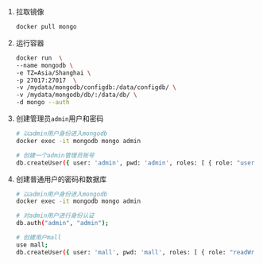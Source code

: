 1. 拉取镜像

   ```bash
   docker pull mongo
   ```

2. 运行容器

   ```bash
   docker run  \
   --name mongodb \
   -e TZ=Asia/Shanghai \
   -p 27017:27017  \
   -v /mydata/mongodb/configdb:/data/configdb/ \
   -v /mydata/mongodb/db/:/data/db/ \
   -d mongo --auth
   ```

3. 创建管理员`admin`用户和密码

   ```bash
   # 以admin用户身份进入mongodb
   docker exec -it mongodb mongo admin
   
   # 创建一个admin管理员账号
   db.createUser({ user: 'admin', pwd: 'admin', roles: [ { role: "userAdminAnyDatabase", db: "admin" } ] });
   ```

4. 创建普通用户的密码和数据库

   ```bash
   # 以admin用户身份进入mongodb
   docker exec -it mongodb mongo admin
   
   # 对admin用户进行身份认证
   db.auth("admin", "admin");
   
   # 创建用户mall
   use mall;
   db.createUser({ user: 'mall', pwd: 'mall', roles: [ { role: "readWrite", db: "mall" } ] });
   ```